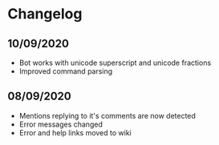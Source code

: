 # Changelog

## 10/09/2020
  - Bot works with unicode superscript and unicode fractions
  - Improved command parsing

## 08/09/2020
  - Mentions replying to it's comments are now detected
  - Error messages changed
  - Error and help links moved to wiki
